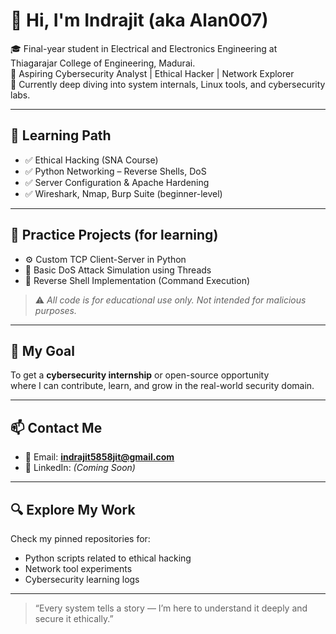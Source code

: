 # 👋 Hi, I'm Indrajit (aka Alan007)

🎓 Final-year student in Electrical and Electronics Engineering at Thiagarajar College of Engineering, Madurai.  
🔐 Aspiring Cybersecurity Analyst | Ethical Hacker | Network Explorer  
🧠 Currently deep diving into system internals, Linux tools, and cybersecurity labs.

---

## 🧪 Learning Path

- ✅ Ethical Hacking (SNA Course)
- ✅ Python Networking – Reverse Shells, DoS
- ✅ Server Configuration & Apache Hardening
- ✅ Wireshark, Nmap, Burp Suite (beginner-level)

---

## 🔧 Practice Projects (for learning)

- ⚙️ Custom TCP Client-Server in Python  
- 🧨 Basic DoS Attack Simulation using Threads  
- 🐚 Reverse Shell Implementation (Command Execution)

> ⚠️ _All code is for educational use only. Not intended for malicious purposes._

---

## 🎯 My Goal

To get a **cybersecurity internship** or open-source opportunity  
where I can contribute, learn, and grow in the real-world security domain.

---

## 📫 Contact Me

- 📧 Email: **indrajit5858jit@gmail.com**
- 🔗 LinkedIn: _(Coming Soon)_

---

## 🔍 Explore My Work

Check my pinned repositories for:

- Python scripts related to ethical hacking
- Network tool experiments
- Cybersecurity learning logs

---

> “Every system tells a story — I’m here to understand it deeply and secure it ethically.”
